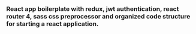 ### React app boilerplate with redux, jwt authentication, react router 4, sass css preprocessor and organized code structure for starting a react application.



